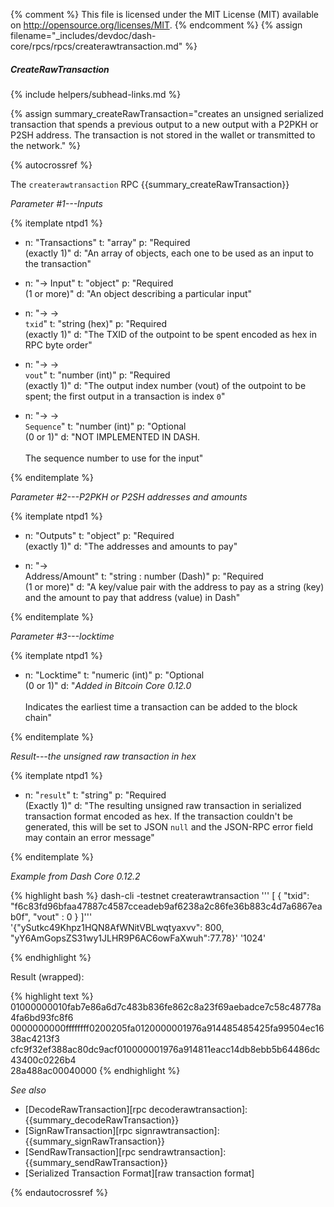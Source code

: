 {% comment %}
This file is licensed under the MIT License (MIT) available on
http://opensource.org/licenses/MIT.
{% endcomment %}
{% assign filename="_includes/devdoc/dash-core/rpcs/rpcs/createrawtransaction.md" %}

##### CreateRawTransaction
{% include helpers/subhead-links.md %}

{% assign summary_createRawTransaction="creates an unsigned serialized transaction that spends a previous output to a new output with a P2PKH or P2SH address. The transaction is not stored in the wallet or transmitted to the network." %}

{% autocrossref %}

The `createrawtransaction` RPC {{summary_createRawTransaction}}

*Parameter #1---Inputs*

{% itemplate ntpd1 %}
- n: "Transactions"
  t: "array"
  p: "Required<br>(exactly 1)"
  d: "An array of objects, each one to be used as an input to the transaction"

- n: "→ Input"
  t: "object"
  p: "Required<br>(1 or more)"
  d: "An object describing a particular input"

- n: "→ →<br>`txid`"
  t: "string (hex)"
  p: "Required<br>(exactly 1)"
  d: "The TXID of the outpoint to be spent encoded as hex in RPC byte order"

- n: "→ →<br>`vout`"
  t: "number (int)"
  p: "Required<br>(exactly 1)"
  d: "The output index number (vout) of the outpoint to be spent; the first output in a transaction is index `0`"

- n: "→ →<br>`Sequence`"
  t: "number (int)"
  p: "Optional<br>(0 or 1)"
  d: "NOT IMPLEMENTED IN DASH.<br><br>The sequence number to use for the input"

{% enditemplate %}

*Parameter #2---P2PKH or P2SH addresses and amounts*

{% itemplate ntpd1 %}
- n: "Outputs"
  t: "object"
  p: "Required<br>(exactly 1)"
  d: "The addresses and amounts to pay"

- n: "→<br>Address/Amount"
  t: "string : number (Dash)"
  p: "Required<br>(1 or more)"
  d: "A key/value pair with the address to pay as a string (key) and the amount to pay that address (value) in Dash"

{% enditemplate %}

*Parameter #3---locktime*

{% itemplate ntpd1 %}
- n: "Locktime"
  t: "numeric (int)"
  p: "Optional<br>(0 or 1)"
  d: "*Added in Bitcoin Core 0.12.0*<br><br>Indicates the earliest time a transaction can be added to the block chain"

{% enditemplate %}

*Result---the unsigned raw transaction in hex*

{% itemplate ntpd1 %}
- n: "`result`"
  t: "string"
  p: "Required<br>(Exactly 1)"
  d: "The resulting unsigned raw transaction in serialized transaction format encoded as hex.  If the transaction couldn't be generated, this will be set to JSON `null` and the JSON-RPC error field may contain an error message"

{% enditemplate %}

*Example from Dash Core 0.12.2*

{% highlight bash %}
dash-cli -testnet createrawtransaction '''
  [
    {
      "txid": "f6c83fd96bfaa47887c4587cceadeb9af6238a2c86fe36b883c4d7a6867eab0f",
      "vout" : 0
    }
  ]''' \
  '{"ySutkc49Khpz1HQN8AfWNitVBLwqtyaxvv": 800, "yY6AmGopsZS31wy1JLHR9P6AC6owFaXwuh":77.78}' '1024'

{% endhighlight %}

Result (wrapped):

{% highlight text %}
01000000010fab7e86a6d7c483b836fe862c8a23f69aebadce7c58c48778a4fa6bd93fc8f6\
0000000000ffffffff0200205fa0120000001976a914485485425fa99504ec1638ac4213f3\
cfc9f32ef388ac80dc9acf010000001976a914811eacc14db8ebb5b64486dc43400c0226b4\
28a488ac00040000
{% endhighlight %}

*See also*

* [DecodeRawTransaction][rpc decoderawtransaction]: {{summary_decodeRawTransaction}}
* [SignRawTransaction][rpc signrawtransaction]: {{summary_signRawTransaction}}
* [SendRawTransaction][rpc sendrawtransaction]: {{summary_sendRawTransaction}}
* [Serialized Transaction Format][raw transaction format]

{% endautocrossref %}

